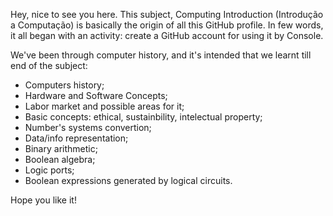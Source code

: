 Hey, nice to see you here.
This subject, Computing Introduction (Introdução a Computação) is basically the origin of all this GitHub profile.
In few words, it all began with an activity: create a GitHub account for using it by Console.

We've been through computer history, and it's intended that we learnt till end of the subject:
- Computers history;
- Hardware and Software Concepts;
- Labor market and possible areas for it;
- Basic concepts: ethical, sustainbility, intelectual property;
- Number's systems convertion;
- Data/info representation;
- Binary arithmetic;
- Boolean algebra;
- Logic ports;
- Boolean expressions generated by logical circuits.

Hope you like it!